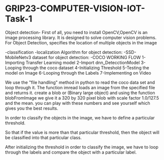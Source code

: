 # GRIP23-COMPUTER-VISION-IOT-Task-1
Object detection-
First of all, you need to install OpenCV,OpenCV is an image processing library. It is designed to solve computer vision problems.
For Object Detection, specifies the location of multiple objects in the image

-classification
-localization
Algorithm for object detection:
-SSD-MobileNetv3
dataset for object detection:
-COCO
	WORKING FLOW
1-Importing Transfer Learning model 
2-Import dnn_DetecctionModel
3-Looping through the coco dataset
4-Initializing Threshold 
5-Testing the model on Image
6-Looping through the Labels
7-Implementing on Video

We use the "file handling" method in python to read the coco data set and loop through it.
The function imread loads an image from the specified file and returns it. 
create a blob or (Binary large object) and using the function blobFromImage
we give it a 320 by 320 pixel blob
with scale factor 1.0/127.5 and the mean.
you can play with these numbers and see yourself which gives you the best results.

In order to classify the objects in the image, we have to define a particular threshold. 

So that if the value is more than that particular threshold, then the object will be classified into that particular class.

After initializing the threshold in order to classify the image, we have to loop through the labels and compare the object with a particular label.


